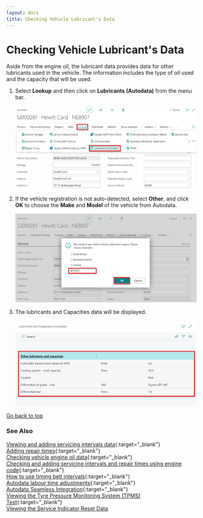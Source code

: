 ```yaml
---
layout: docs
title: Checking Vehicle Lubricant's Data
---
```


<a name="top"></a>

# Checking Vehicle Lubricant's Data

Aside from the engine oil, the lubricant data provides data for other lubricants used in the vehicle. The information includes the type of oil used and the capacity that will be used.

1. Select **Lookup** and then click on **Lubricants (Autodata)** from the menu bar.

   ![](media/garagehive-autodata-lubricant-data1.png)

2. If the vehicle registration is not auto-detected, select **Other**, and click **OK** to choose the **Make** and **Model** of the vehicle from Autodata.

   ![](media/garagehive-autodata-lubricant-data2.png)

3. The lubricants and Capacities data will be displayed.

   ![](media/garagehive-autodata-lubricant-data3.png)


[Go back to top](#top)

### **See Also**

[Viewing and adding servicing intervals data](garagehive-autodata-viewing-and-adding-servicing-intervals.html){:target="_blank"} \
[Adding repair times](garagehive-autodata-adding-repair-times.html){:target="_blank"} \
[Checking vehicle engine oil data](garagehive-autodata-viewing-vehicle-engine-oil-data.html){:target="_blank"} \
[Checking and adding servicing intervals and repair times using engine code](garagehive-autodata-checking-servicing-intervals-and-adding-repair-times-using-engine-code.html){:target="_blank"} \
[How to use timing belt intervals](garagehive-timing-belt-intervals-how-to-use-timing-belt-intervals.html){:target="_blank"} \
[Autodata labour time adjustments](garagehive-autodata-labour-time-adjustment.html){:target="_blank"} \
[Autodata Seamless Integration](garagehive-autodata-seamless-integration.html){:target="_blank"} \
[Viewing the Tyre Pressure Monitoring System (TPMS) Test](garagehive-autodata-tpms.html){:target="_blank"} \
[Viewing the Service Indicator Reset Data](garagehive-autodata-service-indicators.html)
